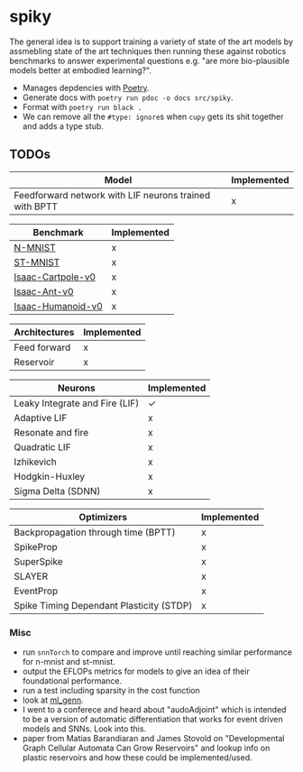 # spiky

The general idea is to support training a variety of state of the art models by assmebling state of the art techniques then running these against robotics benchmarks to answer experimental questions e.g. "are more bio-plausible models better at embodied learning?".

- Manages depdencies with [Poetry](https://python-poetry.org/).
- Generate docs with `poetry run pdoc -o docs src/spiky`.
- Format with `poetry run black .`
- We can remove all the `#type: ignore`s when `cupy` gets its shit together and adds a type stub.

## TODOs

Model|Implemented
---|---
Feedforward network with LIF neurons trained with BPTT|x

Benchmark|Implemented
---|---
[N-MNIST](https://www.garrickorchard.com/datasets/n-mnist)|x
[ST-MNIST](https://hh-see.com/projects/2_project/)|x
[Isaac-Cartpole-v0](https://isaac-sim.github.io/IsaacLab/main/source/overview/environments.html)|x
[Isaac-Ant-v0](https://isaac-sim.github.io/IsaacLab/main/source/overview/environments.html)|x
[Isaac-Humanoid-v0](https://isaac-sim.github.io/IsaacLab/main/source/overview/environments.html)|x

Architectures|Implemented
---|---
Feed forward|x
Reservoir|x

Neurons|Implemented
---|---
Leaky Integrate and Fire (LIF)|✓
Adaptive LIF|x
Resonate and fire|x
Quadratic LIF|x
Izhikevich|x
Hodgkin-Huxley|x
Sigma Delta (SDNN)|x

Optimizers|Implemented
---|---
Backpropagation through time (BPTT)|x
SpikeProp|x
SuperSpike|x
SLAYER|x
EventProp|x
Spike Timing Dependant Plasticity (STDP)|x

### Misc

- run `snnTorch` to compare and improve until reaching similar performance for n-mnist and st-mnist.
- output the EFLOPs metrics for models to give an idea of their foundational performance.
- run a test including sparsity in the cost function
- look at [ml_genn](https://github.com/genn-team/ml_genn).
- I went to a conferece and heard about "audoAdjoint" which is intended to be a version of automatic differentiation that works for event driven models and SNNs. Look into this.
- paper from Matias Barandiaran and James Stovold on "Developmental Graph Cellular Automata Can Grow Reservoirs" and lookup info on plastic reservoirs and how these could be implemented/used.
